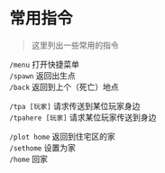 # 常用指令
> 这里列出一些常用的指令

`/menu` 打开快捷菜单  
`/spawn` 返回出生点  
`/back` 返回到上个（死亡）地点  

`/tpa [玩家]` 请求传送到某位玩家身边  
`/tpahere [玩家]` 请求某位玩家传送到身边  

`/plot home` 返回到住宅区的家  
`/sethome` 设置为家  
`/home` 回家